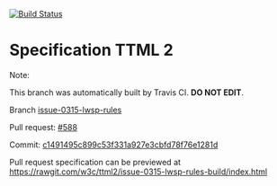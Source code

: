 [![Build Status](https://travis-ci.org/w3c/ttml2.svg?branch=issue-0315-lwsp-rules)](https://travis-ci.org/w3c/ttml2)


# Specification TTML 2


Note:


This branch was automatically built by Travis CI. <b>DO NOT EDIT</b>.


 Branch [issue-0315-lwsp-rules](https://github.com/w3c/ttml2/tree/issue-0315-lwsp-rules)


 Pull request: [#588](https://github.com/w3c/ttml2/pull/588)


 Commit: [c1491495c899c53f331a927e3cbfd78f76e1281d](https://github.com/w3c/ttml2/commit/c1491495c899c53f331a927e3cbfd78f76e1281d)

Pull request specification can be previewed at https://rawgit.com/w3c/ttml2/issue-0315-lwsp-rules-build/index.html



